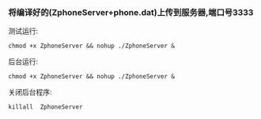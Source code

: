 ### 将编译好的(ZphoneServer+phone.dat)上传到服务器,端口号3333


测试运行:

	chmod +x ZphoneServer && nohup ./ZphoneServer &

后台运行:

	chmod +x ZphoneServer && nohup ./ZphoneServer &


关闭后台程序:

	killall  ZphoneServer